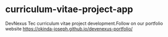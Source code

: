 # curriculum-vitae-project-app
 DevNexus Tec curriculum vitae project development.Follow on our portfolio website https://okinda-joseph.github.io/devenexus-portfolio/
